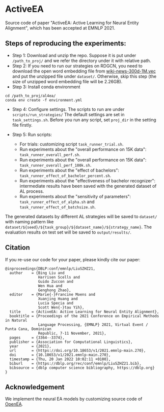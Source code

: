 # ActiveEA

Source code of paper "ActiveEA: Active Learning for Neural Entity Alignment", which has been accepted at EMNLP 2021.

## Steps of reproducing the experiments:

- Step 1: Download and unzip the repo. Suppose it is put under `/path_to_proj/` and we refer the directory under it with relative path. 
- Step 2: If you need to run our strategies on RDGCN, you need to download the open word embedding file 
from [wiki-news-300d-1M.vec](https://dl.fbaipublicfiles.com/fasttext/vectors-english/wiki-news-300d-1M.vec.zip) 
and put the unzipped file under `dataset/`.
Otherwise, skip this step (the size of unzipped word embedding file will be 2.26GB).
- Step 3: Install conda environment
```shell script
cd /path_to_proj/al4ea/
conda env create -f environment.yml
```

- Step 4: Configure settings.
The scripts to run are under `scripts/run_strategies/`
The default settings are set in `task_settings.sh`. Before you run any script, set `proj_dir` in the setting file firstly. 


- Step 5: Run scripts:
    * For trials: customizing script `task_runner_trial.sh`.
    * Run experiments about the "overall performance on 15K data": `task_runner_overall_perf.sh`.
    * Run experiments about the "overall performance on 15K data": `task_runner_overall_perf_100k.sh`.
    * Run experiments about the "effect of bachelors": `task_runner_effect_of_bachelor_percent.sh`.
    * Run experiments about the "effectiveness of bachelor recognizer": intermediate results have been saved with the generated dataset of AL process. 
    * Run experiments about the "sensitivity of parameters": `task_runner_effect_of_alpha.sh` and `task_runner_effect_of_batchsize.sh`.

The generated datasets by different AL strategies will be saved to `dataset/` with naming pattern like `dataset/${seed}/${task_group}/${dataset_name}/${strategy_name}`. 
The evaluation results on test set will be saved to `output/results/`. 

## Citation

If you re-use our code for your paper, please kindly cite our paper:

```text
@inproceedings{DBLP:conf/emnlp/LiuSZHZ21,
  author    = {Bing Liu and
               Harrisen Scells and
               Guido Zuccon and
               Wen Hua and
               Genghong Zhao},
  editor    = {Marie{-}Francine Moens and
               Xuanjing Huang and
               Lucia Specia and
               Scott Wen{-}tau Yih},
  title     = {ActiveEA: Active Learning for Neural Entity Alignment},
  booktitle = {Proceedings of the 2021 Conference on Empirical Methods in Natural
               Language Processing, {EMNLP} 2021, Virtual Event / Punta Cana, Dominican
               Republic, 7-11 November, 2021},
  pages     = {3364--3374},
  publisher = {Association for Computational Linguistics},
  year      = {2021},
  url       = {https://doi.org/10.18653/v1/2021.emnlp-main.270},
  doi       = {10.18653/v1/2021.emnlp-main.270},
  timestamp = {Thu, 20 Jan 2022 10:02:11 +0100},
  biburl    = {https://dblp.org/rec/conf/emnlp/LiuSZHZ21.bib},
  bibsource = {dblp computer science bibliography, https://dblp.org}
}
```



## Acknowledgement
We implement the neural EA models by customizing source code of [OpenEA](https://github.com/nju-websoft/OpenEA).


